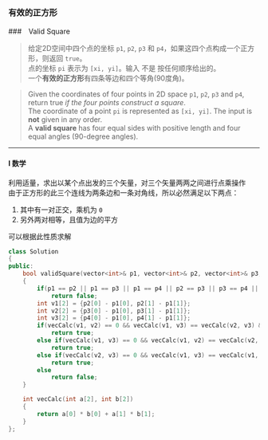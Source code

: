 ### 有效的正方形
###　Valid Square

> 给定2D空间中四个点的坐标 `p1`, `p2`, `p3` 和 `p4`，如果这四个点构成一个正方形，则返回 `true`。  
> 点的坐标 `pi` 表示为 `[xi, yi]`。输入 不是 按任何顺序给出的。  
> 一个**有效的正方形**有四条等边和四个等角(90度角)。  

> Given the coordinates of four points in 2D space `p1`, `p2`, `p3` and `p4`, return true *if the four points construct a square*.  
> The coordinate of a point `pi` is represented as `[xi, yi]`. The input is **not** given in any order.  
> A **valid square** has four equal sides with positive length and four equal angles (90-degree angles).  

----------

#### I 数学

利用适量，求出以某个点出发的三个矢量，对三个矢量两两之间进行点乘操作  
由于正方形的此三个连线为两条边和一条对角线，所以必然满足以下两点：  
1. 其中有一对正交，乘机为 `0`  
2. 另外两对相等，且值为边的平方  

可以根据此性质求解  

```cpp
class Solution 
{
public:
    bool validSquare(vector<int>& p1, vector<int>& p2, vector<int>& p3, vector<int>& p4) 
    {
        if(p1 == p2 || p1 == p3 || p1 == p4 || p2 == p3 || p3 == p4 || p2 == p4)
            return false;
        int v1[2] = {p2[0] - p1[0], p2[1] - p1[1]};
        int v2[2] = {p3[0] - p1[0], p3[1] - p1[1]};
        int v3[2] = {p4[0] - p1[0], p4[1] - p1[1]};
        if(vecCalc(v1, v2) == 0 && vecCalc(v1, v3) == vecCalc(v2, v3) && vecCalc(v1, v3) == v1[0] * v1[0] + v1[1] * v1[1])
            return true;
        else if(vecCalc(v1, v3) == 0 && vecCalc(v1, v2) == vecCalc(v2, v3) && vecCalc(v1, v2) == v1[0] * v1[0] + v1[1] * v1[1])
            return true;
        else if(vecCalc(v2, v3) == 0 && vecCalc(v1, v3) == vecCalc(v1, v2) && vecCalc(v1, v3) == v2[0] * v2[0] + v2[1] * v2[1])
            return true;
        else
            return false;
    }

    int vecCalc(int a[2], int b[2])
    {
        return a[0] * b[0] + a[1] * b[1];
    }
};
```

